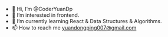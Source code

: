 - 👋 Hi, I’m @CoderYuanDp
- 👀 I’m interested in frontend.
- 🌱 I’m currently learning React & Data Structures & Algorithms.
- 📫 How to reach me yuandongping007@gmail.com
